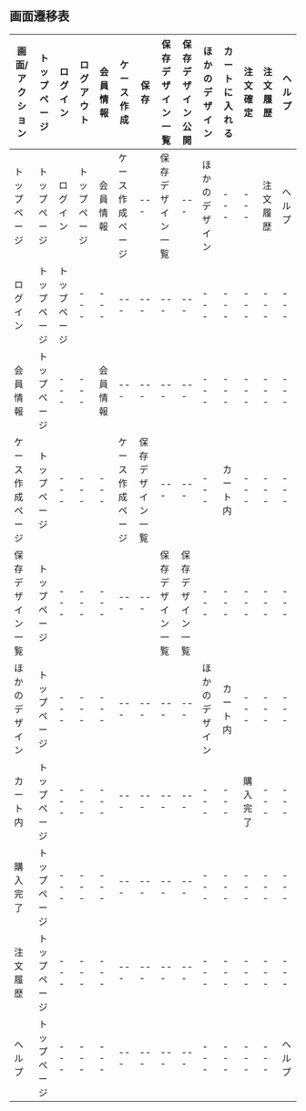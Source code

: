 ## 画面遷移表
|画面/アクション|トップページ|ログイン|ログアウト|会員情報|ケース作成|保存|保存デザイン一覧|保存デザイン公開|ほかのデザイン|カートに入れる|注文確定|注文履歴|ヘルプ|
|---|---|---|---|---|---|---|---|---|---|---|---|---|---|
|トップページ|トップページ|ログイン|トップページ|会員情報|ケース作成ページ|---|保存デザイン一覧|---|ほかのデザイン|---|---|注文履歴|ヘルプ|
|ログイン|トップページ|トップページ|---|---|---|---|---|---|---|---|---|---|---|
|会員情報|トップページ|---|---|会員情報|---|---|---|---|---|---|---|---|---|
|ケース作成ページ|トップページ|---|---|---|ケース作成ページ|保存デザイン一覧|---|---|---|カート内|---|---|---|
|保存デザイン一覧|トップページ|---|---|---|---|---|保存デザイン一覧|保存デザイン一覧|---|---|---|---|---|
|ほかのデザイン|トップページ|---|---|---|---|---|---|---|ほかのデザイン|カート内|---|---|---|
|カート内|トップページ|---|---|---|---|---|---|---|---|---|購入完了|---|---|
|購入完了|トップページ|---|---|---|---|---|---|---|---|---|---|---|---|
|注文履歴|トップページ|---|---|---|---|---|---|---|---|---|---|---|---|
|ヘルプ|トップページ|---|---|---|---|---|---|---|---|---|---|---|ヘルプ|
